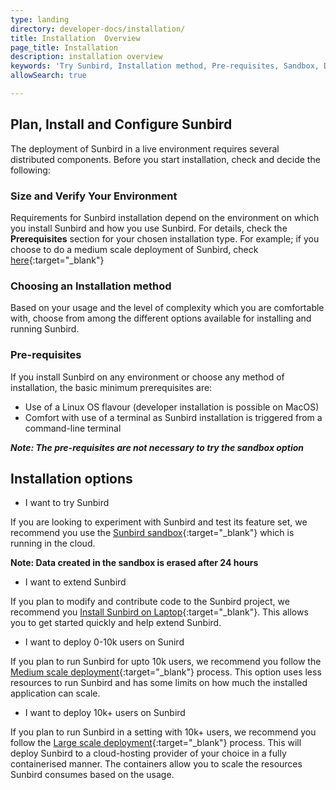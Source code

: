 ```yaml
---
type: landing
directory: developer-docs/installation/
title: Installation  Overview
page_title: Installation
description: installation overview
keywords: 'Try Sunbird, Installation method, Pre-requisites, Sandbox, Deployment'
allowSearch: true

---
```


## Plan, Install and Configure Sunbird 
The deployment of Sunbird in a live environment requires several distributed components. Before you start installation, check and decide the following:

### Size and Verify Your Environment

Requirements for Sunbird installation depend on the environment on which you install Sunbird and how you use Sunbird. 
For details, check the **Prerequisites** section for your chosen installation type. For example; if you choose to do a medium scale deployment of Sunbird, check [here](http://www.sunbird.org/developer-docs/installation/medium_scale_deploy/#link1-1-1){:target="_blank"} 

### Choosing an Installation method

Based on your usage and the level of complexity which you are comfortable with, choose from among the different options available for installing and running Sunbird.

### Pre-requisites

If you install Sunbird on any environment or choose any method of installation, the basic minimum prerequisites are: 

   - Use of a Linux OS flavour (developer installation is possible on MacOS)
   - Comfort with use of a terminal as Sunbird installation is triggered from a command-line terminal

***Note: The pre-requisites are not necessary to try the sandbox option***

## Installation options

- I want to try Sunbird

If you are looking to experiment with Sunbird and test its feature set, we recommend you use the [Sunbird sandbox](https://staging.open-sunbird.org/){:target="_blank"} which is running in the cloud. 

**Note: Data created in the sandbox is erased after 24 hours**

- I want to extend Sunbird

If you plan to modify and contribute code to the Sunbird project, we recommend you [Install Sunbird on Laptop]( developer-docs/installation/installing_sunbirdon_laptop/){:target="_blank"}. This allows you to get started quickly and help extend Sunbird.

- I want to deploy 0-10k users on Sunird

If you plan to run Sunbird for upto 10k users, we recommend you follow the [Medium scale deployment](developer-docs/installation/medium_scale_deploy/){:target="_blank"} process. This option uses less resources to run Sunbird and has some limits on how much the installed application can scale.
- I want to deploy 10k+ users on Sunbird

If you plan to run Sunbird in a setting with 10k+ users, we recommend you follow the [Large scale deployment](){:target="_blank"} process. 
This will deploy Sunbird to a cloud-hosting provider of your choice in a fully containerised manner. The containers allow you to scale the resources Sunbird consumes based on the usage.

